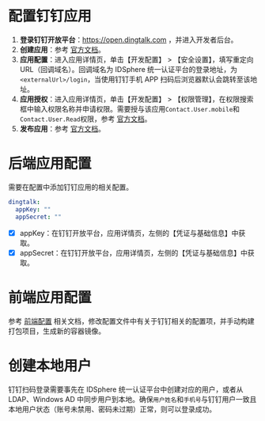 # 配置钉钉应用
1. **登录钉钉开放平台**：https://open.dingtalk.com ，并进入开发者后台。
2. **创建应用**：参考 [官方文档](https://open.dingtalk.com/document/orgapp/create-an-application "官方文档")。
3. **应用配置**：进入应用详情页，单击【开发配置】 > 【安全设置】，填写重定向 URL（回调域名）。回调域名为 IDSphere 统一认证平台的登录地址，为`<externalUrl>/login`，当使用钉钉手机 APP 扫码后浏览器默认会跳转至该地址。
4. **应用授权**：进入应用详情页，单击【开发配置】 > 【权限管理】，在权限搜索框中输入权限名称并申请权限。需要授与该应用`Contact.User.mobile`和`Contact.User.Read`权限，参考 [官方文档](https://open.dingtalk.com/document/orgapp/tutorial-obtaining-user-personal-information#c4647d84328mg "官方文档")。
5. **发布应用**：参考 [官方文档](https://open.dingtalk.com/document/orgapp/publish-dingtalk-application "官方文档")。
# 后端应用配置
需要在配置中添加钉钉应用的相关配置。
```yaml
dingtalk:
  appKey: ""
  appSecret: ""
```
* [x] appKey：在钉钉开放平台，应用详情页，左侧的【凭证与基础信息】中获取。
* [x] appSecret：在钉钉开放平台，应用详情页，左侧的【凭证与基础信息】中获取。
# 前端应用配置
参考 [前端配置](https://github.com/yuyan075500/ops-web "前端配置") 相关文档，修改配置文件中有关于钉钉相关的配置项，并手动构建打包项目，生成新的容器镜像。
# 创建本地用户
钉钉扫码登录需要事先在 IDSphere 统一认证平台中创建对应的用户，或者从 LDAP、Windows AD 中同步用户到本地。确保`用户姓名`和`手机号`与钉钉用户一致且本地用户状态（账号未禁用、密码未过期）正常，则可以登录成功。